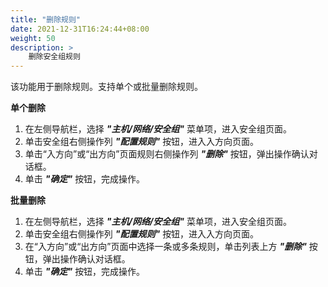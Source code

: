 ```yaml
---
title: "删除规则"
date: 2021-12-31T16:24:44+08:00
weight: 50
description: >
    删除安全组规则
---
```


该功能用于删除规则。支持单个或批量删除规则。

**单个删除**

1. 在左侧导航栏，选择 **_"主机/网络/安全组"_** 菜单项，进入安全组页面。
2. 单击安全组右侧操作列 **_"配置规则"_** 按钮，进入入方向页面。
2. 单击“入方向”或“出方向”页面规则右侧操作列 **_"删除"_** 按钮，弹出操作确认对话框。
3. 单击 **_"确定"_** 按钮，完成操作。

**批量删除**

1. 在左侧导航栏，选择 **_"主机/网络/安全组"_** 菜单项，进入安全组页面。
2. 单击安全组右侧操作列 **_"配置规则"_** 按钮，进入入方向页面。
2. 在“入方向”或“出方向”页面中选择一条或多条规则，单击列表上方 **_"删除"_** 按钮，弹出操作确认对话框。
3. 单击 **_"确定"_** 按钮，完成操作。